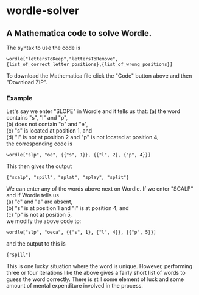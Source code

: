 # wordle-solver
## A Mathematica code to solve Wordle. 


The syntax to use the code is

```
wordle["lettersToKeep","lettersToRemove",{list_of_correct_letter_positions},{list_of_wrong_positions}]
```

To download the Mathematica file click the "Code" button above and then "Download ZIP". 

### Example

Let's say we enter "SLOPE" in Wordle and it tells us that:
(a) the word contains "s", "l" and "p", \
(b) does not contain "o" and "e", \
(c) "s" is located at position 1, and \
(d) "l" is not at position 2 and "p" is not located at position 4, \
the corresponding code is 

```
wordle["slp", "oe", {{"s", 1}}, {{"l", 2}, {"p", 4}}]
```
This then gives the output
```
{"scalp", "spill", "splat", "splay", "split"}
```
We can enter any of the words above next on Wordle. If we enter "SCALP" and if Wordle tells us \
(a) "c" and "a" are absent, \
(b) "s" is at position 1 and "l" is at position 4, and \
(c) "p" is not at position 5, \
we modify the above code to:
```
wordle["slp", "oeca", {{"s", 1}, {"l", 4}}, {{"p", 5}}]
```
and the output to this is
```
{"spill"}
```
This is one lucky situation where the word is unique. However, performing three or four iterations like the above gives a fairly short list of words to guess the word correctly. There is still some element of luck and some amount of mental expenditure involved in the process. 
